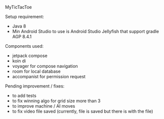 MyTicTacToe

Setup requirement:
- Java 8
- Min Android Studio to use is Android Studio Jellyfish that support gradle AGP 8.4.1


Components used:
- jetpack compose
- koin di
- voyager for compose navigation
- room for local database
- accompanist for permission request




Pending improvement / fixes:
- to add tests
- to fix winning algo for grid size more than 3
- to improve machine / AI moves
- to fix video file saved (currently, file is saved but there is with the file)